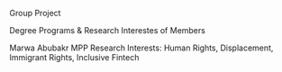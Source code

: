 Group Project

Degree Programs & Research Interestes of Members

Marwa Abubakr
MPP
Research Interests: Human Rights, Displacement, Immigrant Rights, Inclusive Fintech
